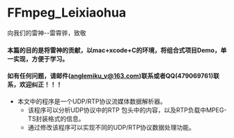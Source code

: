 # FFmpeg_Leixiaohua
向我们的雷神--雷霄骅，致敬


#### 本篇的目的是将雷神的贡献，以mac+xcode+C的环境，将组合式项目Demo，单一实现，方便于学习。
#### 如有任何问题，请邮件(anglemiku_v@163.com)联系或者QQ(479069761)联系，欢迎纠正！！！


* 本文中的程序是一个UDP/RTP协议流媒体数据解析器。
    * 该程序可以分析UDP协议中的RTP 包头中的内容，以及RTP负载中MPEG-TS封装格式的信息。
    * 通过修改该程序可以实现不同的UDP/RTP协议数据处理功能。
